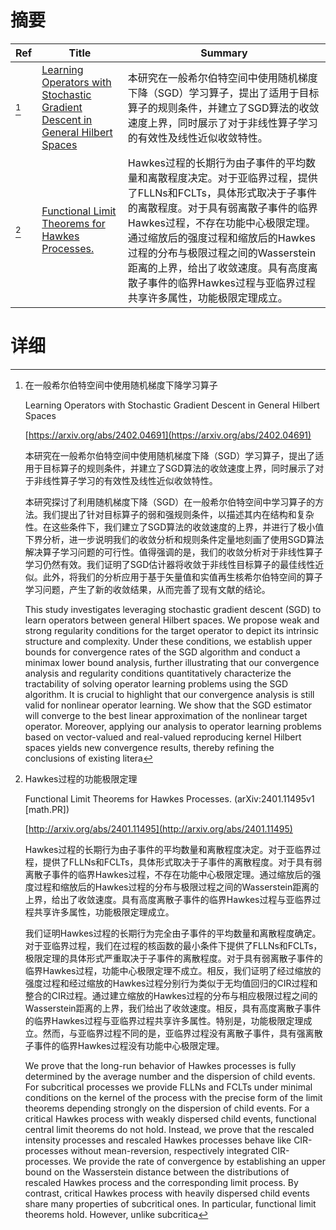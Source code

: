 # 摘要

| Ref | Title | Summary |
| --- | --- | --- |
| [^1] | [Learning Operators with Stochastic Gradient Descent in General Hilbert Spaces](https://arxiv.org/abs/2402.04691) | 本研究在一般希尔伯特空间中使用随机梯度下降（SGD）学习算子，提出了适用于目标算子的规则条件，并建立了SGD算法的收敛速度上界，同时展示了对于非线性算子学习的有效性及线性近似收敛特性。 |
| [^2] | [Functional Limit Theorems for Hawkes Processes.](http://arxiv.org/abs/2401.11495) | Hawkes过程的长期行为由子事件的平均数量和离散程度决定。对于亚临界过程，提供了FLLNs和FCLTs，具体形式取决于子事件的离散程度。对于具有弱离散子事件的临界Hawkes过程，不存在功能中心极限定理。通过缩放后的强度过程和缩放后的Hawkes过程的分布与极限过程之间的Wasserstein距离的上界，给出了收敛速度。具有高度离散子事件的临界Hawkes过程与亚临界过程共享许多属性，功能极限定理成立。 |

# 详细

[^1]: 在一般希尔伯特空间中使用随机梯度下降学习算子

    Learning Operators with Stochastic Gradient Descent in General Hilbert Spaces

    [https://arxiv.org/abs/2402.04691](https://arxiv.org/abs/2402.04691)

    本研究在一般希尔伯特空间中使用随机梯度下降（SGD）学习算子，提出了适用于目标算子的规则条件，并建立了SGD算法的收敛速度上界，同时展示了对于非线性算子学习的有效性及线性近似收敛特性。

    

    本研究探讨了利用随机梯度下降（SGD）在一般希尔伯特空间中学习算子的方法。我们提出了针对目标算子的弱和强规则条件，以描述其内在结构和复杂性。在这些条件下，我们建立了SGD算法的收敛速度的上界，并进行了极小值下界分析，进一步说明我们的收敛分析和规则条件定量地刻画了使用SGD算法解决算子学习问题的可行性。值得强调的是，我们的收敛分析对于非线性算子学习仍然有效。我们证明了SGD估计器将收敛于非线性目标算子的最佳线性近似。此外，将我们的分析应用于基于矢量值和实值再生核希尔伯特空间的算子学习问题，产生了新的收敛结果，从而完善了现有文献的结论。

    This study investigates leveraging stochastic gradient descent (SGD) to learn operators between general Hilbert spaces. We propose weak and strong regularity conditions for the target operator to depict its intrinsic structure and complexity. Under these conditions, we establish upper bounds for convergence rates of the SGD algorithm and conduct a minimax lower bound analysis, further illustrating that our convergence analysis and regularity conditions quantitatively characterize the tractability of solving operator learning problems using the SGD algorithm. It is crucial to highlight that our convergence analysis is still valid for nonlinear operator learning. We show that the SGD estimator will converge to the best linear approximation of the nonlinear target operator. Moreover, applying our analysis to operator learning problems based on vector-valued and real-valued reproducing kernel Hilbert spaces yields new convergence results, thereby refining the conclusions of existing litera
    
[^2]: Hawkes过程的功能极限定理

    Functional Limit Theorems for Hawkes Processes. (arXiv:2401.11495v1 [math.PR])

    [http://arxiv.org/abs/2401.11495](http://arxiv.org/abs/2401.11495)

    Hawkes过程的长期行为由子事件的平均数量和离散程度决定。对于亚临界过程，提供了FLLNs和FCLTs，具体形式取决于子事件的离散程度。对于具有弱离散子事件的临界Hawkes过程，不存在功能中心极限定理。通过缩放后的强度过程和缩放后的Hawkes过程的分布与极限过程之间的Wasserstein距离的上界，给出了收敛速度。具有高度离散子事件的临界Hawkes过程与亚临界过程共享许多属性，功能极限定理成立。

    

    我们证明Hawkes过程的长期行为完全由子事件的平均数量和离散程度确定。对于亚临界过程，我们在过程的核函数的最小条件下提供了FLLNs和FCLTs，极限定理的具体形式严重取决于子事件的离散程度。对于具有弱离散子事件的临界Hawkes过程，功能中心极限定理不成立。相反，我们证明了经过缩放的强度过程和经过缩放的Hawkes过程分别行为类似于无均值回归的CIR过程和整合的CIR过程。通过建立缩放的Hawkes过程的分布与相应极限过程之间的Wasserstein距离的上界，我们给出了收敛速度。相反，具有高度离散子事件的临界Hawkes过程与亚临界过程共享许多属性。特别是，功能极限定理成立。然而，与亚临界过程不同的是，亚临界过程没有离散子事件，具有强离散子事件的临界Hawkes过程没有功能中心极限定理。

    We prove that the long-run behavior of Hawkes processes is fully determined by the average number and the dispersion of child events. For subcritical processes we provide FLLNs and FCLTs under minimal conditions on the kernel of the process with the precise form of the limit theorems depending strongly on the dispersion of child events. For a critical Hawkes process with weakly dispersed child events, functional central limit theorems do not hold. Instead, we prove that the rescaled intensity processes and rescaled Hawkes processes behave like CIR-processes without mean-reversion, respectively integrated CIR-processes. We provide the rate of convergence by establishing an upper bound on the Wasserstein distance between the distributions of rescaled Hawkes process and the corresponding limit process. By contrast, critical Hawkes process with heavily dispersed child events share many properties of subcritical ones. In particular, functional limit theorems hold. However, unlike subcritica
    

